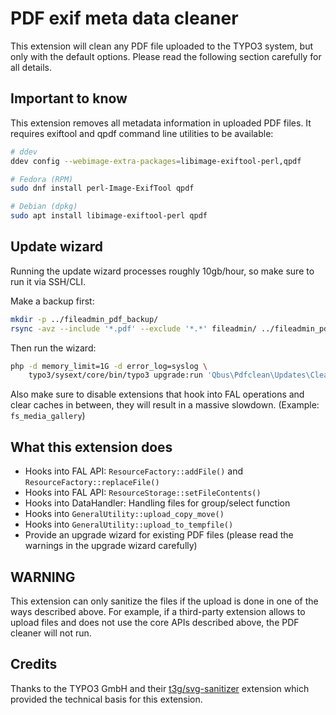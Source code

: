 # PDF exif meta data cleaner

This extension will clean any PDF file uploaded to the TYPO3 system, but only with the default options.
Please read the following section carefully for all details.

## Important to know

This extension removes all metadata information in uploaded PDF files.
It requires exiftool and qpdf command line utilities to be available:


```sh
# ddev
ddev config --webimage-extra-packages=libimage-exiftool-perl,qpdf

# Fedora (RPM)
sudo dnf install perl-Image-ExifTool qpdf

# Debian (dpkg)
sudo apt install libimage-exiftool-perl qpdf
```

## Update wizard

Running the update wizard processes roughly 10gb/hour, so make sure
to run it via SSH/CLI.

Make a backup first:

```sh
mkdir -p ../fileadmin_pdf_backup/
rsync -avz --include '*.pdf' --exclude '*.*' fileadmin/ ../fileadmin_pdf_backup/
```

Then run the wizard:

```sh
php -d memory_limit=1G -d error_log=syslog \
    typo3/sysext/core/bin/typo3 upgrade:run 'Qbus\Pdfclean\Updates\CleanExistingPDF'
```

Also make sure to disable extensions that hook into FAL operations
and clear caches in between, they will result in a massive slowdown.
(Example: `fs_media_gallery`)

## What this extension does

- Hooks into FAL API: ``ResourceFactory::addFile()`` and ``ResourceFactory::replaceFile()``
- Hooks into FAL API: ``ResourceStorage::setFileContents()``
- Hooks into DataHandler: Handling files for group/select function
- Hooks into ``GeneralUtility::upload_copy_move()``
- Hooks into ``GeneralUtility::upload_to_tempfile()``
- Provide an upgrade wizard for existing PDF files (please read the warnings in the upgrade wizard carefully)

## WARNING

This extension can only sanitize the files if the upload is done in one of the ways described above.
For example, if a third-party extension allows to upload files and does not use the core APIs described above, the PDF cleaner will not run.

## Credits

Thanks to the TYPO3 GmbH and their
[t3g/svg-sanitizer](https://github.com/TYPO3GmbH/svg_sanitizer) extension which
provided the technical basis for this extension.
